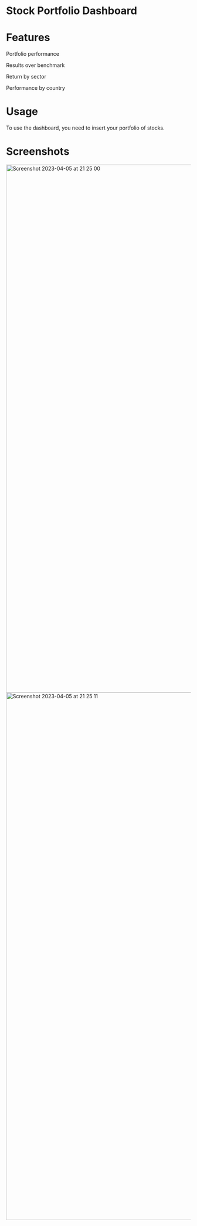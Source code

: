 # Stock Portfolio Dashboard

# Features

Portfolio performance<br>

Results over benchmark<br>

Return by sector<br>

Performance by country<br>

# Usage

To use the dashboard, you need to insert your portfolio of stocks.

# Screenshots

<img width="1440" alt="Screenshot 2023-04-05 at 21 25 00" src="https://user-images.githubusercontent.com/85077997/230249643-c34a3c8a-b474-4667-8a43-913f424e074a.png">

<img width="1440" alt="Screenshot 2023-04-05 at 21 25 11" src="https://user-images.githubusercontent.com/85077997/230249652-54a8b5da-d2c6-41d1-b7e2-f465a6d41874.png">
